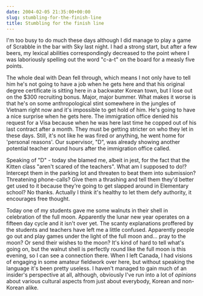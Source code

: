 ```yaml
---
date: 2004-02-05 21:35:00+00:00
slug: stumbling-for-the-finish-line
title: Stumbling for the finish line
---
```


I'm too busy to do much these days although I did manage to play a game of Scrabble in the bar with Sky last night. I had a strong start, but after a few beers, my lexical abilities correspondingly decreased to the point where I was laboriously spelling out the word "c-a-t" on the board for a measly five points. 

The whole deal with Dean fell through, which means I not only have to tell him he's not going to have a job when he gets here and that his original degree certificate is sitting here in a backwater Korean town, but I lose out on the $300 recruiting bonus. Major, major bummer. What makes it worse is that he's on some anthropological stint somewhere in the jungles of Vietnam right now and it's impossible to get hold of him. He's going to have a nice surprise when he gets here. The immigration office denied his request for a Visa because when he was here last time he copped out of his last contract after a month. They must be getting stricter on who they let in these days. Still, it's not like he was fired or anything, he went home for 'personal reasons'. Our supervisor, "D", was already showing another potential teacher around hours after the immigration office called. 

Speaking of "D"  - today she blamed me, albeit in jest, for the fact that the Kitten class "aren't scared of the teachers". What am I supposed to do!? Intercept them in the parking lot and threaten to beat them into submission? Threatening phone-calls? Give them a thrashing and tell them they'd better get used to it because they're going to get slapped around in Elementary school? No thanks. Actually I think it's healthy to let them defy authority, it encourages free thought.

Today one of my students gave me some walnuts in their shell in celebration of the full moon. Apparently the lunar new year operates on a fifteen day cycle and it isn't over yet. The scanty explanations proffered by the students and teachers have left me a little confused. Apparently people go out and play games under the light of the full moon and... pray to the moon? Or send their wishes to the moon?  It's kind of hard to tell what's going on, but the walnut shell is perfectly round like the full moon is this evening, so I can see a connection there. When I left Canada, I had visions of engaging in some amateur fieldwork over here, but without speaking the language it's been pretty useless. I haven't managed to gain much of an insider's perspective at all, although, obviously I've run into a lot of _opinions_ about various cultural aspects from just about everybody, Korean and non-Korean alike.

